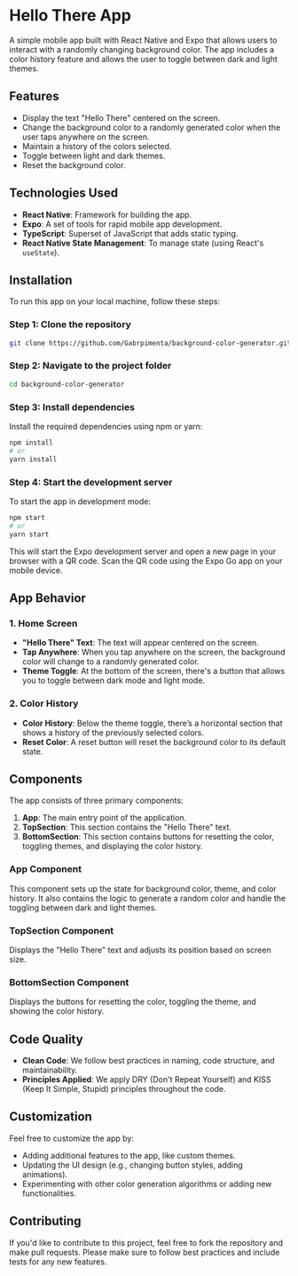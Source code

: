 # **Hello There App**

A simple mobile app built with React Native and Expo that allows users to interact with a randomly changing background color. The app includes a color history feature and allows the user to toggle between dark and light themes.

## **Features**
- Display the text "Hello There" centered on the screen.
- Change the background color to a randomly generated color when the user taps anywhere on the screen.
- Maintain a history of the colors selected.
- Toggle between light and dark themes.
- Reset the background color.

## **Technologies Used**
- **React Native**: Framework for building the app.
- **Expo**: A set of tools for rapid mobile app development.
- **TypeScript**: Superset of JavaScript that adds static typing.
- **React Native State Management**: To manage state (using React's `useState`).

## **Installation**

To run this app on your local machine, follow these steps:

### **Step 1: Clone the repository**

```bash
git clone https://github.com/Gabrpimenta/background-color-generator.git
```

### **Step 2: Navigate to the project folder**

```bash
cd background-color-generator
```

### **Step 3: Install dependencies**

Install the required dependencies using npm or yarn:

```bash
npm install
# or
yarn install
```

### **Step 4: Start the development server**

To start the app in development mode:

```bash
npm start
# or
yarn start
```

This will start the Expo development server and open a new page in your browser with a QR code. Scan the QR code using the Expo Go app on your mobile device.

## **App Behavior**

### **1. Home Screen**
- **"Hello There" Text**: The text will appear centered on the screen.
- **Tap Anywhere**: When you tap anywhere on the screen, the background color will change to a randomly generated color.
- **Theme Toggle**: At the bottom of the screen, there's a button that allows you to toggle between dark mode and light mode.

### **2. Color History**
- **Color History**: Below the theme toggle, there’s a horizontal section that shows a history of the previously selected colors.
- **Reset Color**: A reset button will reset the background color to its default state.

## **Components**
The app consists of three primary components:

1. **App**: The main entry point of the application.
2. **TopSection**: This section contains the "Hello There" text.
3. **BottomSection**: This section contains buttons for resetting the color, toggling themes, and displaying the color history.

### **App Component**
This component sets up the state for background color, theme, and color history. It also contains the logic to generate a random color and handle the toggling between dark and light themes.

### **TopSection Component**
Displays the "Hello There" text and adjusts its position based on screen size.

### **BottomSection Component**
Displays the buttons for resetting the color, toggling the theme, and showing the color history.

## **Code Quality**
- **Clean Code**: We follow best practices in naming, code structure, and maintainability.
- **Principles Applied**: We apply DRY (Don't Repeat Yourself) and KISS (Keep It Simple, Stupid) principles throughout the code.

## **Customization**
Feel free to customize the app by:
- Adding additional features to the app, like custom themes.
- Updating the UI design (e.g., changing button styles, adding animations).
- Experimenting with other color generation algorithms or adding new functionalities.

## **Contributing**
If you'd like to contribute to this project, feel free to fork the repository and make pull requests. Please make sure to follow best practices and include tests for any new features.

